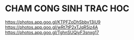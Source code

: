 # CHAM CONG SINH TRAC HOC
 https://photos.app.goo.gl/KTPFZoDhSbbv13iU9
 https://photos.app.goo.gl/wRt7tP2xTJqR5iz4A
 https://photos.app.goo.gl/TghnSUQiyF3snxg17

